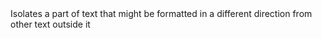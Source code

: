 <bdi>
Isolates a part of text that might be formatted in a different direction 
from other text outside it
